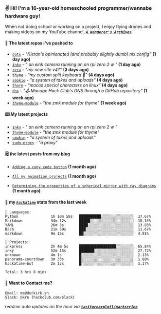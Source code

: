 ### ✌️ Hi! I'm a 16-year-old homeschooled programmer/wannabe hardware guy!

When not doing school or working on a project, I enjoy flying drones and making videos on my YouTube channel, [**_`A Wanderer's Archives`_**](https://youtube.com/@wanderer.archives).

#### 👷 The latest repos I've pushed to

- [`dots`](https://github.com/taciturnaxolotl/dots) - _"Kieran's opinionated (and probably slightly dumb) nix config"_ **(1 day ago)**
- [`inky`](https://github.com/taciturnaxolotl/inky) - _" an eink camera running on an rpi zero 2 w "_ **(1 day ago)**
- [`zera`](https://github.com/taciturnaxolotl/zera) - _"my new site v4?"_ **(3 days ago)**
- [`thyme`](https://github.com/taciturnaxolotl/thyme) - _"my custom split keyboard 🫶"_ **(4 days ago)**
- [`smokie`](https://github.com/taciturnaxolotl/smokie) - _"a system of takes and uploads"_ **(4 days ago)**
- [`thorn`](https://github.com/taciturnaxolotl/thorn) - _"macos special characters on linux"_ **(4 days ago)**
- [`dns`](https://github.com/hackclub/dns) - _"🕹 Manage Hack Club's DNS through a GitHub repository"_ **(1 week ago)**
- [`thyme-module`](https://github.com/taciturnaxolotl/thyme-module) - _"the zmk module for thyme"_ **(1 week ago)**

#### ⌨️ My latest projects

- [`inky`](https://github.com/taciturnaxolotl/inky) - _" an eink camera running on an rpi zero 2 w "_
- [`thyme-module`](https://github.com/taciturnaxolotl/thyme-module) - _"the zmk module for thyme"_
- [`smokie`](https://github.com/taciturnaxolotl/smokie) - _"a system of takes and uploads"_
- [`sudo-proxy`](https://github.com/taciturnaxolotl/sudo-proxy) - _"a proxy"_

#### 🗒️ the latest posts from my [blog](https://dunkirk.sh)

- [`Adding a copy code button`](https://dunkirk.sh/blog/adding-a-copy-button/) **(1 month ago)**

- [`All my animation projects`](https://dunkirk.sh/blog/my-animations/) **(1 month ago)**

- [`Determining the properties of a spherical mirror with ray diagrams`](https://dunkirk.sh/blog/spherical-ray-diagrams/) **(1 month ago)**



#### 📡 my [_`hackatime`_](https://waka.hackclub.com) stats from the last week

```text
💾 Languages:
Python               1h 10m 58s   ██████████░░░░░░░░░░░░░░░  37.67%
Markdown             34m 12s      █████░░░░░░░░░░░░░░░░░░░░  18.16%
YAML                 26m 3s       ████░░░░░░░░░░░░░░░░░░░░░  13.83%
Bash                 21m 59s      ███░░░░░░░░░░░░░░░░░░░░░░  11.67%
markdown             9m 15s       ██░░░░░░░░░░░░░░░░░░░░░░░  4.91%

💼 Projects:
inkpress             2h 4m 5s     █████████████████░░░░░░░░  65.84%
inky                 52m 15s      ███████░░░░░░░░░░░░░░░░░░  27.72%
unknown              4m 1s        █░░░░░░░░░░░░░░░░░░░░░░░░  2.13%
panorama-countdown   3m 33s       █░░░░░░░░░░░░░░░░░░░░░░░░  1.88%
hackatime-bot        2m 12s       █░░░░░░░░░░░░░░░░░░░░░░░░  1.17%

Total: 3 hrs 8 mins
```

#### 📮 Want to Contact me?

```text
Email: me@dunkirk.sh
Slack: @krn (hackclub.com/slack)
```

_readme auto updates on the hour via [**`taciturnaxolotl/markscribe`**](https://github.com/taciturnaxolotl/markscribe)_
